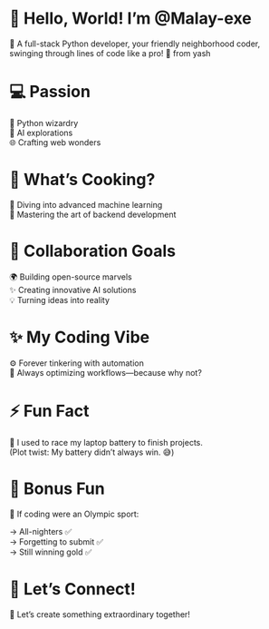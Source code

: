 # 🎉 Hello, World! I’m @Malay-exe
🌟  A full-stack Python developer, your friendly neighborhood coder, swinging through lines of code like a pro! 🌟
from yash
# 💻 Passion
🐍 Python wizardry<br/>
🤖 AI explorations<br/>
🌐 Crafting web wonders

# 🚀 What’s Cooking?
🍴 Diving into advanced machine learning<br/>
🔧 Mastering the art of backend development

# 🤝 Collaboration Goals
🌍 Building open-source marvels<br/>
✨ Creating innovative AI solutions<br/>
💡 Turning ideas into reality

# ✨ My Coding Vibe
⚙️ Forever tinkering with automation<br/>
🔄 Always optimizing workflows—because why not?

# ⚡ Fun Fact
🔋 I used to race my laptop battery to finish projects.<br/>
(Plot twist: My battery didn’t always win. 😅)

# 🥇 Bonus Fun
🏅 If coding were an Olympic sport:

-> All-nighters ✅<br/>
-> Forgetting to submit ✅<br/>
-> Still winning gold ✅
# 🌟 Let’s Connect!
🎨 Let’s create something extraordinary together!
